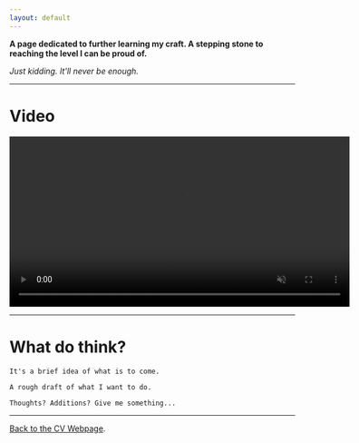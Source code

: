 ```yaml
---
layout: default
---
```


**A page dedicated to further learning my craft. A stepping stone to reaching the level I can be proud of.**

_Just kidding. It'll never be enough._


---


# Video
<video height="300" autoplay muted loop>
  <source src="https://github.com/KingKai025/praiseking/raw/refs/heads/main/Gif2.mp4" height="300" type="video/mp4">
  <source src="https://github.com/KingKai025/praiseking/raw/refs/heads/main/Gif2.webm" height="300" type="video/webm">
  Your browser does not support the video tag.
</video>

---

# What do think?

`It's a brief idea of what is to come.`

`A rough draft of what I want to do.`

`Thoughts? Additions? Give me something...`



* * *


[Back to the CV Webpage](./another-page.html).
